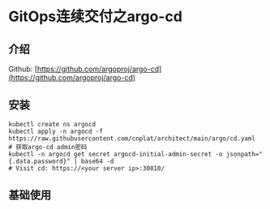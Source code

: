# GitOps连续交付之argo-cd

## 介绍

Github: [https://github.com/argoproj/argo-cd](https://github.com/argoproj/argo-cd)

## 安装

```shell
kubectl create ns argocd
kubectl apply -n argocd -f https://raw.githubusercontent.com/cnplat/architect/main/argo/cd.yaml
# 获取argo-cd admin密码
kubectl -n argocd get secret argocd-initial-admin-secret -o jsonpath="{.data.password}" | base64 -d
# Visit cd: https://<your server ip>:30810/
```

## 基础使用